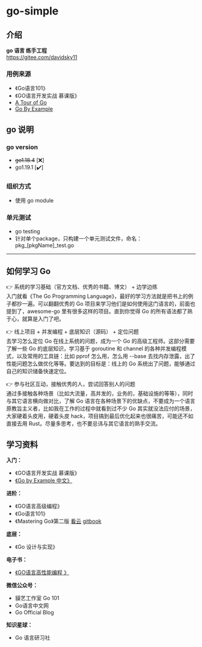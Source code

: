 # go-simple

## 介绍
**go 语言 练手工程**       
https://gitee.com/davidsky11

### 用例来源
+ 《Go语言101》
+ 《GO语言开发实战 慕课版》
+ [A Tour of Go](https://go.dev/tour/list)
+ [ Go By Example ](https://github.com/everyx/gobyexample)

## go 说明
### go version
+ ~~go1.18.4~~ [❌]
+ go1.19.1 [✔️]

### 组织方式
+ 使用 go module

### 单元测试
+ go testing
+ 针对单个package，只构建一个单元测试文件，命名：pkg_[pkgName]_test.go

----------------------------

## 如何学习 Go 
👉 系统的学习基础（官方文档、优秀的书籍、博文） + 边学边练                     
入门就看《The Go Programming Language》，最好的学习方法就是把书上的例子都抄一遍。可以翻翻优秀的 Go 项目来学习他们是如何使用这门语言的，前面也提到了，awesome-go 里有很多这样的项目。直到你觉得 Go 的所有语法都了熟于心，就算是入门了吧。

👉 线上项目 + 并发编程 + 底层知识（源码） + 定位问题           
去学习怎么定位 Go 在线上系统的问题，成为一个 Go 的高级工程师。这部分需要了解一些 Go 的底层知识，学习基于 goroutine 和 channel 的各种并发编程模式，以及常用的工具链：比如 pprof 怎么用，怎么用 --base 去找内存泄露，出了性能问题怎么做优化等等。要达到的目标是：线上的 Go 系统出了问题，能够通过自己的知识储备快速定位。

👉 参与社区互动，接触优秀的人，尝试回答别人的问题            
通过多接触各种场景（比如大流量，高并发的，业务的，基础设施的等等），同时与其它语言横向做对比，了解 Go 语言在各种场景下的优缺点，不要成为一个语言原教旨主义者，比如我在工作的过程中就看到过不少 Go 其实就没法应付的场景，大家硬着头皮用，硬着头皮 hack，项目搞到最后优化起来也很痛苦，可能还不如直接去用 Rust。尽量多思考，也不要忌讳与其它语言的熟手交流。

## 学习资料
**入门：**     
+ 《GO语言开发实战 慕课版》         
+ [《Go by Example 中文》](https://books.studygolang.com/gobyexample/)

**进阶：**     
+ 《GO语言高级编程》     
+ 《Go语言101》    
+ 《Mastering Go》第二版  [看云](https://www.kancloud.cn/cloud001/golang/1601804)    [gitbook](https://hantmac.gitbook.io/mastering-go-second/)   

**底层：**      
+ 《Go 设计与实现》

**电子书：**       
+ [《GO语言高性能编程 》](https://geektutu.com/post/high-performance-go.html)

**微信公众号：**
+ 貘艺工作室 Go 101
+ Go语言中文网
+ Go Official Blog

**知识星球：**       
+ Go 语言研习社


